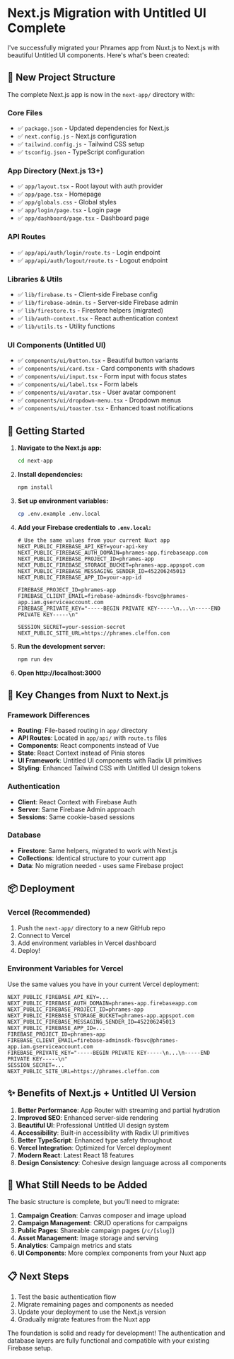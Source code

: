 # Next.js Migration with Untitled UI Complete

I've successfully migrated your Phrames app from Nuxt.js to Next.js with beautiful Untitled UI components. Here's what's been created:

## 📁 New Project Structure

The complete Next.js app is now in the `next-app/` directory with:

### Core Files
- ✅ `package.json` - Updated dependencies for Next.js
- ✅ `next.config.js` - Next.js configuration
- ✅ `tailwind.config.js` - Tailwind CSS setup
- ✅ `tsconfig.json` - TypeScript configuration

### App Directory (Next.js 13+)
- ✅ `app/layout.tsx` - Root layout with auth provider
- ✅ `app/page.tsx` - Homepage
- ✅ `app/globals.css` - Global styles
- ✅ `app/login/page.tsx` - Login page
- ✅ `app/dashboard/page.tsx` - Dashboard page

### API Routes
- ✅ `app/api/auth/login/route.ts` - Login endpoint
- ✅ `app/api/auth/logout/route.ts` - Logout endpoint

### Libraries & Utils
- ✅ `lib/firebase.ts` - Client-side Firebase config
- ✅ `lib/firebase-admin.ts` - Server-side Firebase admin
- ✅ `lib/firestore.ts` - Firestore helpers (migrated)
- ✅ `lib/auth-context.tsx` - React authentication context
- ✅ `lib/utils.ts` - Utility functions

### UI Components (Untitled UI)
- ✅ `components/ui/button.tsx` - Beautiful button variants
- ✅ `components/ui/card.tsx` - Card components with shadows
- ✅ `components/ui/input.tsx` - Form input with focus states
- ✅ `components/ui/label.tsx` - Form labels
- ✅ `components/ui/avatar.tsx` - User avatar component
- ✅ `components/ui/dropdown-menu.tsx` - Dropdown menus
- ✅ `components/ui/toaster.tsx` - Enhanced toast notifications

## 🚀 Getting Started

1. **Navigate to the Next.js app:**
   ```bash
   cd next-app
   ```

2. **Install dependencies:**
   ```bash
   npm install
   ```

3. **Set up environment variables:**
   ```bash
   cp .env.example .env.local
   ```

4. **Add your Firebase credentials to `.env.local`:**
   ```env
   # Use the same values from your current Nuxt app
   NEXT_PUBLIC_FIREBASE_API_KEY=your-api-key
   NEXT_PUBLIC_FIREBASE_AUTH_DOMAIN=phrames-app.firebaseapp.com
   NEXT_PUBLIC_FIREBASE_PROJECT_ID=phrames-app
   NEXT_PUBLIC_FIREBASE_STORAGE_BUCKET=phrames-app.appspot.com
   NEXT_PUBLIC_FIREBASE_MESSAGING_SENDER_ID=452206245013
   NEXT_PUBLIC_FIREBASE_APP_ID=your-app-id
   
   FIREBASE_PROJECT_ID=phrames-app
   FIREBASE_CLIENT_EMAIL=firebase-adminsdk-fbsvc@phrames-app.iam.gserviceaccount.com
   FIREBASE_PRIVATE_KEY="-----BEGIN PRIVATE KEY-----\n...\n-----END PRIVATE KEY-----\n"
   
   SESSION_SECRET=your-session-secret
   NEXT_PUBLIC_SITE_URL=https://phrames.cleffon.com
   ```

5. **Run the development server:**
   ```bash
   npm run dev
   ```

6. **Open http://localhost:3000**

## 🔄 Key Changes from Nuxt to Next.js

### Framework Differences
- **Routing**: File-based routing in `app/` directory
- **API Routes**: Located in `app/api/` with `route.ts` files
- **Components**: React components instead of Vue
- **State**: React Context instead of Pinia stores
- **UI Framework**: Untitled UI components with Radix UI primitives
- **Styling**: Enhanced Tailwind CSS with Untitled UI design tokens

### Authentication
- **Client**: React Context with Firebase Auth
- **Server**: Same Firebase Admin approach
- **Sessions**: Same cookie-based sessions

### Database
- **Firestore**: Same helpers, migrated to work with Next.js
- **Collections**: Identical structure to your current app
- **Data**: No migration needed - uses same Firebase project

## 📦 Deployment

### Vercel (Recommended)
1. Push the `next-app/` directory to a new GitHub repo
2. Connect to Vercel
3. Add environment variables in Vercel dashboard
4. Deploy!

### Environment Variables for Vercel
Use the same values you have in your current Vercel deployment:

```
NEXT_PUBLIC_FIREBASE_API_KEY=...
NEXT_PUBLIC_FIREBASE_AUTH_DOMAIN=phrames-app.firebaseapp.com
NEXT_PUBLIC_FIREBASE_PROJECT_ID=phrames-app
NEXT_PUBLIC_FIREBASE_STORAGE_BUCKET=phrames-app.appspot.com
NEXT_PUBLIC_FIREBASE_MESSAGING_SENDER_ID=452206245013
NEXT_PUBLIC_FIREBASE_APP_ID=...
FIREBASE_PROJECT_ID=phrames-app
FIREBASE_CLIENT_EMAIL=firebase-adminsdk-fbsvc@phrames-app.iam.gserviceaccount.com
FIREBASE_PRIVATE_KEY="-----BEGIN PRIVATE KEY-----\n...\n-----END PRIVATE KEY-----\n"
SESSION_SECRET=...
NEXT_PUBLIC_SITE_URL=https://phrames.cleffon.com
```

## ✨ Benefits of Next.js + Untitled UI Version

1. **Better Performance**: App Router with streaming and partial hydration
2. **Improved SEO**: Enhanced server-side rendering
3. **Beautiful UI**: Professional Untitled UI design system
4. **Accessibility**: Built-in accessibility with Radix UI primitives
5. **Better TypeScript**: Enhanced type safety throughout
6. **Vercel Integration**: Optimized for Vercel deployment
7. **Modern React**: Latest React 18 features
8. **Design Consistency**: Cohesive design language across all components

## 🔧 What Still Needs to be Added

The basic structure is complete, but you'll need to migrate:

1. **Campaign Creation**: Canvas composer and image upload
2. **Campaign Management**: CRUD operations for campaigns
3. **Public Pages**: Shareable campaign pages (`/c/[slug]`)
4. **Asset Management**: Image storage and serving
5. **Analytics**: Campaign metrics and stats
6. **UI Components**: More complex components from your Nuxt app

## 📋 Next Steps

1. Test the basic authentication flow
2. Migrate remaining pages and components as needed
3. Update your deployment to use the Next.js version
4. Gradually migrate features from the Nuxt app

The foundation is solid and ready for development! The authentication and database layers are fully functional and compatible with your existing Firebase setup.